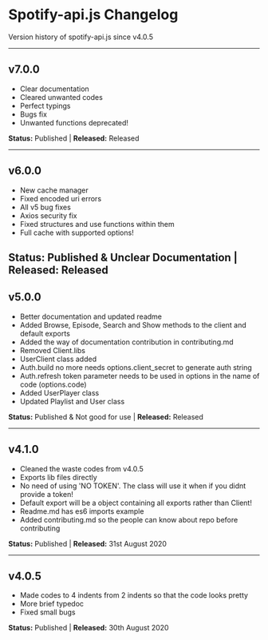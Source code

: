 # Spotify-api.js Changelog

Version history of spotify-api.js since v4.0.5

---

## v7.0.0

- Clear documentation
- Cleared unwanted codes
- Perfect typings
- Bugs fix
- Unwanted functions deprecated!

**Status:** Published | **Released:** Released

---

## v6.0.0

- New cache manager
- Fixed encoded uri errors
- All v5 bug fixes
- Axios security fix
- Fixed structures and use functions within them
- Full cache with supported options!

**Status:** Published & Unclear Documentation | **Released:** Released
---

## v5.0.0

- Better documentation and updated readme
- Added Browse, Episode, Search and Show methods to the client and default exports
- Added the way of documentation contribution in contributing.md
- Removed Client.libs
- UserClient class added
- Auth.build no more needs options.client_secret to generate auth string
- Auth.refresh token parameter needs to be used in options in the name of code (options.code)
- Added UserPlayer class
- Updated Playlist and User class

**Status:** Published & Not good for use | **Released:** Released

---

## v4.1.0

- Cleaned the waste codes from v4.0.5
- Exports lib files directly
- No need of using 'NO TOKEN'. The class will use it when if you didnt provide a token!
- Default export will be a object containing all exports rather than Client!
- Readme.md has es6 imports example
- Added contributing.md so the people can know about repo before contributing

**Status:** Published | **Released:** 31st August 2020

---

## v4.0.5

- Made codes to 4 indents from 2 indents so that the code looks pretty
- More brief typedoc
- Fixed small bugs

**Status:** Published | **Released:** 30th August 2020
